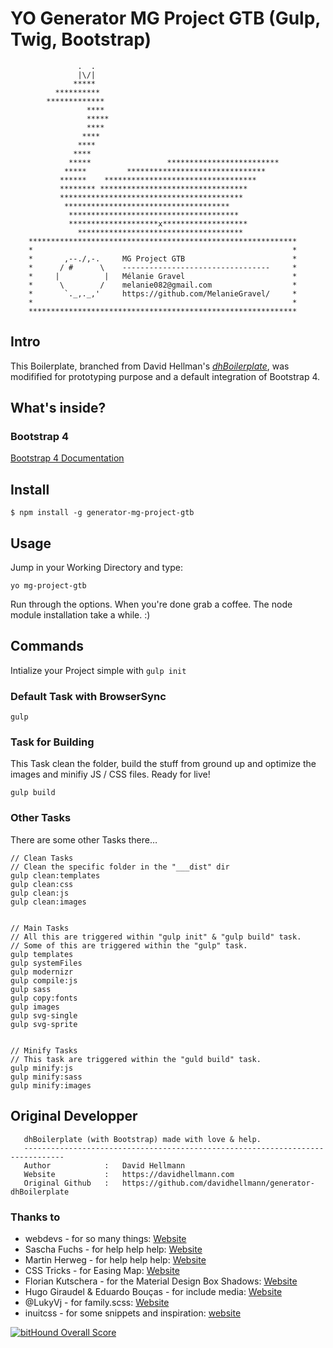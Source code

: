 # YO Generator MG Project GTB (Gulp, Twig, Bootstrap)


```
               .  .
               |\/|
              *****
          **********
        *************
                 ****
                 *****
                 ****
                ****
               ****
              ****                                        
             *****                 *************************
            *****         ******************************* 
           ******    **********************************
           ******** *********************************
           *****************************************
            ************************************* 
             **************************************
             ********************x******************* 
               *************************************
    ************************************************************
    *                                                          *
    *       ,--./,-.     MG Project GTB                        *
    *      / #      \    ---------------------------------     * 
    *     |          |   Mélanie Gravel                        *
    *      \        /    melanie082@gmail.com                  *
    *       `._,._,'     https://github.com/MelanieGravel/     *
    *                                                          *
    ************************************************************
```

## Intro
This Boilerplate, branched from David Hellman's [*dhBoilerplate*](https://github.com/davidhellmann/generator-dhBoilerplate), was modifified for prototyping purpose and a default integration of Bootstrap 4.


## What's inside?

### Bootstrap 4

[Bootstrap 4 Documentation](https://v4-alpha.getbootstrap.com/getting-started/introduction/)

## Install
```
$ npm install -g generator-mg-project-gtb
```


## Usage
Jump in your Working Directory and type:

```
yo mg-project-gtb
```
Run through the options. When you're done grab a coffee. The node module installation take a while. :)


## Commands
Intialize your Project simple with `gulp init`


### Default Task with BrowserSync

```
gulp
```


### Task for Building
This Task clean the folder, build the stuff from ground up and optimize the images and minifiy JS / CSS files. Ready for live!

```
gulp build
```


### Other Tasks
There are some other Tasks there…

```
// Clean Tasks
// Clean the specific folder in the "___dist" dir
gulp clean:templates
gulp clean:css
gulp clean:js
gulp clean:images


// Main Tasks
// All this are triggered within "gulp init" & "gulp build" task.
// Some of this are triggered within the "gulp" task.
gulp templates
gulp systemFiles
gulp modernizr
gulp compile:js
gulp sass
gulp copy:fonts
gulp images
gulp svg-single
gulp svg-sprite


// Minify Tasks
// This task are triggered within the "guld build" task.
gulp minify:js
gulp minify:sass
gulp minify:images

```

## Original Developper
```
   dhBoilerplate (with Bootstrap) made with love & help.
   -------------------------------------------------------------------------------
   Author            :   David Hellmann
   Website           :   https://davidhellmann.com
   Original Github   :   https://github.com/davidhellmann/generator-dhBoilerplate
```

### Thanks to
- webdevs - for so many things: [Website](http://webdevs.xyz)
- Sascha Fuchs - for help help help: [Website](https://github.com/gisu)
- Martin Herweg - for help help help: [Website](https://github.com/martinherweg)
- CSS Tricks -  for Easing Map: [Website](https://css-tricks.com/snippets/sass/easing-map-get-function/)
- Florian Kutschera - for the Material Design Box Shadows: [Website](https://medium.com/@Florian/freebie-google-material-design-shadow-helper-2a0501295a2d#.f1fz5ac2o)
- Hugo Giraudel & Eduardo Bouças - for include media: [Website](http://include-media.com/)
- @LukyVj - for family.scss: [Website](http://lukyvj.github.io/family.scss/)
- inuitcss - for some snippets and inspiration: [website](https://github.com/inuitcss/inuitcss)

[![bitHound Overall Score](https://www.bithound.io/github/davidhellmann/generator-dhBoilerplate/badges/score.svg)](https://www.bithound.io/github/davidhellmann/generator-dhBoilerplate)
